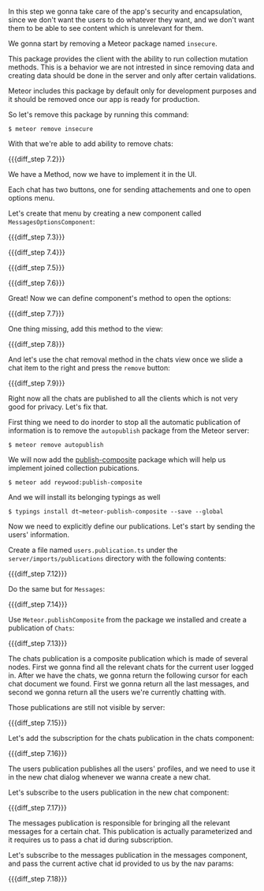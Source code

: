 In this step we gonna take care of the app's security and encapsulation, since we don't want the users to do whatever they want, and we don't want them to be able to see content which is unrelevant for them.

We gonna start by removing a Meteor package named `insecure`.

This package provides the client with the ability to run collection mutation methods. This is a behavior we are not intrested in since removing data and creating data should be done in the server and only after certain validations.

Meteor includes this package by default only for development purposes and it should be removed once our app is ready for production.

So let's remove this package by running this command:

    $ meteor remove insecure

With that we're able to add ability to remove chats:

{{{diff_step 7.2}}}

We have a Method, now we have to implement it in the UI.

Each chat has two buttons, one for sending attachements and one to open options menu.

Let's create that menu by creating a new component called `MessagesOptionsComponent`:

{{{diff_step 7.3}}}

{{{diff_step 7.4}}}

{{{diff_step 7.5}}}

{{{diff_step 7.6}}}

Great! Now we can define component's method to open the options:

{{{diff_step 7.7}}}

One thing missing, add this method to the view:

{{{diff_step 7.8}}}

And let's use the chat removal method in the chats view once we slide a chat item to the right and press the `remove` button:

{{{diff_step 7.9}}}

Right now all the chats are published to all the clients which is not very good for privacy. Let's fix that.

First thing we need to do inorder to stop all the automatic publication of information is to remove the `autopublish` package from the Meteor server:

    $ meteor remove autopublish

We will now add the [publish-composite](https://atmospherejs.com/reywood/publish-composite) package which will help us implement joined collection pubications.

    $ meteor add reywood:publish-composite

And we will install its belonging typings as well

    $ typings install dt~meteor-publish-composite --save --global

Now we need to explicitly define our publications. Let's start by sending the users' information.

Create a file named `users.publication.ts` under the `server/imports/publications` directory with the following contents:

{{{diff_step 7.12}}}

Do the same but for `Messages`:

{{{diff_step 7.14}}}

Use `Meteor.publishComposite` from the package we installed and create a publication of `Chats`: 

{{{diff_step 7.13}}}

The chats publication is a composite publication which is made of several nodes. First we gonna find all the relevant chats for the current user logged in. After we have the chats, we gonna return the following cursor for each chat document we found. First we gonna return all the last messages, and second we gonna return all the users we're currently chatting with.

Those publications are still not visible by server:

{{{diff_step 7.15}}}


Let's add the subscription for the chats publication in the chats component:

{{{diff_step 7.16}}}

The users publication publishes all the users' profiles, and we need to use it in the new chat dialog whenever we wanna create a new chat.

Let's subscribe to the users publication in the new chat component:

{{{diff_step 7.17}}}

The messages publication is responsible for bringing all the relevant messages for a certain chat. This publication is actually parameterized and it requires us to pass a chat id during subscription.

Let's subscribe to the messages publication in the messages component, and pass the current active chat id provided to us by the nav params:

{{{diff_step 7.18}}}